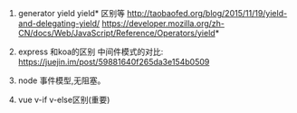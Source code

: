 1. generator
yield yield* 区别等
http://taobaofed.org/blog/2015/11/19/yield-and-delegating-yield/
https://developer.mozilla.org/zh-CN/docs/Web/JavaScript/Reference/Operators/yield*

2. express 和koa的区别
中间件模式的对比:
https://juejin.im/post/59881640f265da3e154b0509

3. node 事件模型,无阻塞。

4. vue v-if v-else区别(重要)